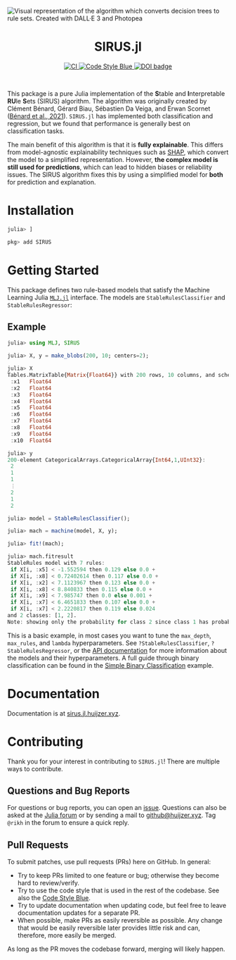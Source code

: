![Visual representation of the algorithm which converts decision trees to rule sets. Created with DALL·E 3 and Photopea](https://sirus.jl.huijzer.xyz/dev/image/sirus-with-text.webp)

<h1 align="center">SIRUS.jl</h1>

<p align="center">
    <a href="https://github.com/rikhuijzer/SIRUS.jl/actions?query=workflow%3ACI+branch%3Amain">
        <img src="https://github.com/rikhuijzer/SIRUS.jl/workflows/CI/badge.svg" alt="CI">
    </a>
    <a href="https://github.com/invenia/BlueStyle">
        <img src="https://img.shields.io/badge/Code%20Style-Blue-4495d1.svg" alt="Code Style Blue">
    </a>
    <a style="border-width:0" href="https://doi.org/10.21105/joss.05786">
        <img src="https://joss.theoj.org/papers/10.21105/joss.05786/status.svg" alt="DOI badge" >
    </a>
</p>

<br>

This package is a pure Julia implementation of the
**S**table and **I**nterpretable **RU**le **S**ets (SIRUS) algorithm.
The algorithm was originally created by Clément Bénard, Gérard Biau, Sébastien Da Veiga,
and Erwan Scornet ([Bénard et al., 2021](http://proceedings.mlr.press/v130/benard21a.html)).
`SIRUS.jl` has implemented both classification and regression,
but we found that performance is generally best on classification tasks.

The main benefit of this algorithm is that it is **fully explainable**.
This differs from model-agnostic explainability techniques such as
[SHAP](https://en.wikipedia.org/wiki/Shapley_value#In_machine_learning),
which convert the model to a simplified representation.
However, **the complex model is still used for predictions**,
which can lead to hidden biases or reliability issues.
The SIRUS algorithm fixes this by using a simplified model
for **both** for prediction and explanation.

# Installation

```julia
julia> ]

pkg> add SIRUS
```

# Getting Started

This package defines two rule-based models that satisfy the
Machine Learning Julia [`MLJ.jl`](https://github.com/alan-turing-institute/MLJ.jl) interface.
The models are `StableRulesClassifier` and `StableRulesRegressor`:

## Example

```julia
julia> using MLJ, SIRUS

julia> X, y = make_blobs(200, 10; centers=2);

julia> X
Tables.MatrixTable{Matrix{Float64}} with 200 rows, 10 columns, and schema:
 :x1   Float64
 :x2   Float64
 :x3   Float64
 :x4   Float64
 :x5   Float64
 :x6   Float64
 :x7   Float64
 :x8   Float64
 :x9   Float64
 :x10  Float64

julia> y
200-element CategoricalArrays.CategoricalArray{Int64,1,UInt32}:
 2
 1
 1
 ⋮
 2
 1
 2

julia> model = StableRulesClassifier();

julia> mach = machine(model, X, y);

julia> fit!(mach);

julia> mach.fitresult
StableRules model with 7 rules:
 if X[i, :x5] < -1.552594 then 0.129 else 0.0 +
 if X[i, :x8] < 0.72402614 then 0.117 else 0.0 +
 if X[i, :x2] < 7.1123967 then 0.123 else 0.0 +
 if X[i, :x8] < 8.840833 then 0.115 else 0.0 +
 if X[i, :x9] < 7.985747 then 0.0 else 0.001 +
 if X[i, :x7] < 6.4651833 then 0.107 else 0.0 +
 if X[i, :x7] < 2.2220817 then 0.119 else 0.024
and 2 classes: [1, 2].
Note: showing only the probability for class 2 since class 1 has probability 1 - p.
```

This is a basic example, in most cases you want to tune the `max_depth`, `max_rules`,
and `lambda` hyperparameters.
See `?StableRulesClassifier`, `?StableRulesRegressor`,
or the [API documentation](https://sirus.jl.huijzer.xyz/dev/api/)
for more information about the models and their hyperparameters.
A full guide through binary classification can be found in the
[Simple Binary Classification](https://sirus.jl.huijzer.xyz/dev/binary-classification/)
example.

# Documentation

Documentation is at [sirus.jl.huijzer.xyz](https://sirus.jl.huijzer.xyz).

# Contributing

Thank you for your interest in contributing to `SIRUS.jl`!
There are multiple ways to contribute.

## Questions and Bug Reports

For questions or bug reports, you can open an
[issue](https://github.com/rikhuijzer/SIRUS.jl/issues).
Questions can also be asked at the
[Julia forum](https://discourse.julialang.org/)
or by sending a mail to [github@huijzer.xyz](mailto:github@huijzer.xyz).
Tag `@rikh` in the forum to ensure a quick reply.

## Pull Requests

To submit patches, use pull requests (PRs) here on GitHub.
In general:

- Try to keep PRs limited to one feature or bug; otherwise they become hard to review/verify.
- Try to use the code style that is used in the rest of the codebase.
  See also the [Code Style Blue](https://github.com/invenia/BlueStyle).
- Try to update documentation when updating code,
  but feel free to leave documentation updates for a separate PR.
- When possible, make PRs as easily reversible as possible.
  Any change that would be easily reversible later provides little risk and can,
  therefore, more easily be merged.

As long as the PR moves the codebase forward, merging will likely happen.

